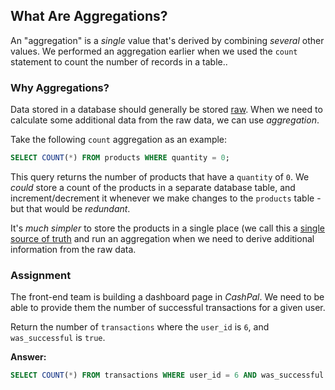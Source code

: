 ## What Are Aggregations?

An "aggregation" is a <em>single</em> value that's derived by combining
<em>several</em> other values. We performed an aggregation earlier when we used
the `count` statement to count the number of records in a table..

### Why Aggregations?

Data stored in a database should generally be stored [raw](https://en.wikipedia.org/wiki/Raw_data). When we need to calculate some additional data from the raw data, we can use <em>aggregation</em>.

Take the following `count` aggregation as an example:

```sql
SELECT COUNT(*) FROM products WHERE quantity = 0;
```

This query returns the number of products that have a `quantity` of `0`. We
<em>could</em> store a count of the products in a separate database table, and
increment/decrement it whenever we make changes to the `products` table - but
that would be <em>redundant</em>.

It's <em>much simpler</em> to store the products in a single place (we call this
a [single source of
truth](https://en.wikipedia.org/wiki/Single_source_of_truth) and run an
aggregation when we need to derive additional information from the raw data.

### Assignment

The front-end team is building a dashboard page in <em>CashPal</em>. We need to
be able to provide them the number of successful transactions for a given user.

Return the number of `transactions` where the `user_id` is `6`, and
`was_successful` is `true`.

**Answer:**

```sql
SELECT COUNT(*) FROM transactions WHERE user_id = 6 AND was_successful = true;
```
